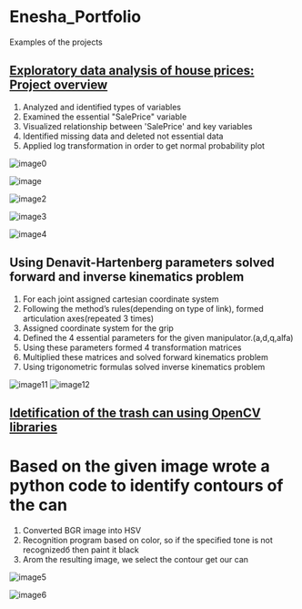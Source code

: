 # Enesha_Portfolio
Examples of the projects

## [Exploratory data analysis of house prices: Project overview](https://github.com/Ennie99/Enesha_Portfolio/blob/main/docs/House%20pricing%20EDA%20(1).py)
1. Analyzed and identified types of variables
2. Examined the essential "SalePrice" variable
3. Visualized relationship between 'SalePrice' and key variables
4. Identified missing data and deleted not essential data
5. Applied log transformation in order to get normal probability plot

![image0](https://github.com/Ennie99/Enesha_Portfolio/blob/main/images/%D0%B7%D0%B0%D0%B3%D1%80%D1%83%D0%B7%D0%BA%D0%B0%20(6).png)

![image](https://github.com/Ennie99/Enesha_Portfolio/blob/main/images/%D0%B7%D0%B0%D0%B3%D1%80%D1%83%D0%B7%D0%BA%D0%B0%20(2).png)

![image2](https://github.com/Ennie99/Enesha_Portfolio/blob/main/images/%D0%B7%D0%B0%D0%B3%D1%80%D1%83%D0%B7%D0%BA%D0%B0%20(4).png)

![image3](https://github.com/Ennie99/Enesha_Portfolio/blob/main/images/%D0%B7%D0%B0%D0%B3%D1%80%D1%83%D0%B7%D0%BA%D0%B0%20(3).png)

![image4](https://github.com/Ennie99/Enesha_Portfolio/blob/main/images/%D0%B7%D0%B0%D0%B3%D1%80%D1%83%D0%B7%D0%BA%D0%B0%20(5).png)

## Using Denavit-Hartenberg parameters solved forward and inverse kinematics problem
   1. For each joint assigned cartesian coordinate system
   2. Following the method’s rules(depending on type of link), formed articulation axes(repeated 3 times)
   3. Assigned coordinate system for the grip 
   4. Defined the 4 essential parameters for the given manipulator.(a,d,q,alfa)
   5. Using these parameters formed 4 transformation matrices
   6. Multiplied these matrices and solved forward kinematics problem
   7. Using trigonometric formulas solved inverse kinematics problem 
   
![image11](https://github.com/Ennie99/Enesha_Portfolio/blob/main/images/image11.png)
![image12](https://github.com/Ennie99/Enesha_Portfolio/blob/main/images/image12.png)


## [Idetification of the trash can using OpenCV libraries](https://github.com/Ennie99/Enesha_Portfolio/blob/main/docs/Can%20identification.py)

# Based on the given image wrote a python code to identify contours of the can
1. Converted BGR image into HSV
2. Recognition program based on color, so if the specified tone is not recognizedб then paint it black
3. Аrom the resulting image, we select the contour get our can

![image5](https://github.com/Ennie99/Enesha_Portfolio/blob/main/images/%D0%91%D0%B5%D0%B7%D1%8B%D0%BC%D1%8F%D0%BD%D0%BD%D1%8B%D0%B99.png)

![image6](https://github.com/Ennie99/Enesha_Portfolio/blob/main/images/%D0%91%D0%B5%D0%B7%D1%8B%D0%BC%D1%8F%D0%BD%D0%BD%D1%8B%D0%B910.png)

